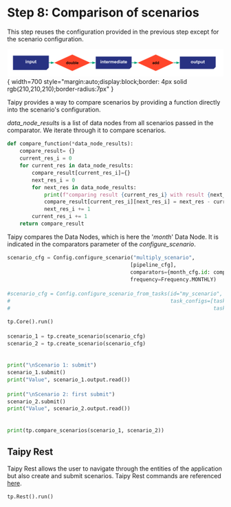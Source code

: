 # Step 8: Comparison of scenarios

This step reuses the configuration provided in the previous step except for the scenario configuration.

![](config_08.svg){ width=700 style="margin:auto;display:block;border: 4px solid rgb(210,210,210);border-radius:7px" }

Taipy provides a way to compare scenarios by providing a function directly into the scenario's configuration.

_data_node_results_ is a list of data nodes from all scenarios passed in the comparator. We iterate through it to compare scenarios.


```python
def compare_function(*data_node_results):
    compare_result= {}
    current_res_i = 0
    for current_res in data_node_results:
        compare_result[current_res_i]={}
        next_res_i = 0
        for next_res in data_node_results:
            print(f"comparing result {current_res_i} with result {next_res_i}")
            compare_result[current_res_i][next_res_i] = next_res - current_res
            next_res_i += 1
        current_res_i += 1
    return compare_result
```

Taipy compares the Data Nodes, which is here the '_month_' Data Node. It is indicated in the comparators parameter of the _configure_scenario_.



```python
scenario_cfg = Config.configure_scenario("multiply_scenario",
                                        [pipeline_cfg],
                                        comparators={month_cfg.id: compare_function},
                                        frequency=Frequency.MONTHLY)

#scenario_cfg = Config.configure_scenario_from_tasks(id="my_scenario",
#                                                    task_configs=[task_filter_by_month_cfg,
#                                                                  task_count_values_cfg])
```


```python
tp.Core().run()

scenario_1 = tp.create_scenario(scenario_cfg)
scenario_2 = tp.create_scenario(scenario_cfg)


print("\nScenario 1: submit")
scenario_1.submit()
print("Value", scenario_1.output.read())

print("\nScenario 2: first submit")
scenario_2.submit()
print("Value", scenario_2.output.read())


print(tp.compare_scenarios(scenario_1, scenario_2))
```

## Taipy Rest

Taipy Rest allows the user to navigate through the entities of the application but also create and submit scenarios. Taipy Rest commands are referenced [here](https://docs.taipy.io/en/latest/manuals/reference_rest/).

```python
tp.Rest().run()
```


